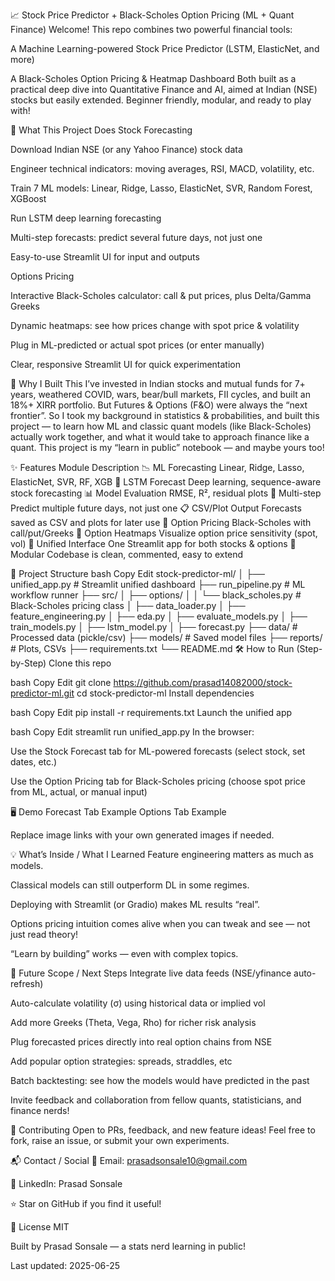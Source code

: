 📈 Stock Price Predictor + Black-Scholes Option Pricing (ML + Quant Finance)
Welcome!
This repo combines two powerful financial tools:

A Machine Learning-powered Stock Price Predictor (LSTM, ElasticNet, and more)

A Black-Scholes Option Pricing & Heatmap Dashboard
Both built as a practical deep dive into Quantitative Finance and AI, aimed at Indian (NSE) stocks but easily extended.
Beginner friendly, modular, and ready to play with!

🚀 What This Project Does
Stock Forecasting

Download Indian NSE (or any Yahoo Finance) stock data

Engineer technical indicators: moving averages, RSI, MACD, volatility, etc.

Train 7 ML models: Linear, Ridge, Lasso, ElasticNet, SVR, Random Forest, XGBoost

Run LSTM deep learning forecasting

Multi-step forecasts: predict several future days, not just one

Easy-to-use Streamlit UI for input and outputs

Options Pricing

Interactive Black-Scholes calculator: call & put prices, plus Delta/Gamma Greeks

Dynamic heatmaps: see how prices change with spot price & volatility

Plug in ML-predicted or actual spot prices (or enter manually)

Clear, responsive Streamlit UI for quick experimentation

🧠 Why I Built This
I’ve invested in Indian stocks and mutual funds for 7+ years, weathered COVID, wars, bear/bull markets, FII cycles, and built an 18%+ XIRR portfolio.
But Futures & Options (F&O) were always the “next frontier”.
So I took my background in statistics & probabilities, and built this project — to learn how ML and classic quant models (like Black-Scholes) actually work together, and what it would take to approach finance like a quant.
This project is my “learn in public” notebook — and maybe yours too!

✨ Features
Module	Description
📉 ML Forecasting	Linear, Ridge, Lasso, ElasticNet, SVR, RF, XGB
🔮 LSTM Forecast	Deep learning, sequence-aware stock forecasting
📊 Model Evaluation	RMSE, R², residual plots
🔁 Multi-step	Predict multiple future days, not just one
📋 CSV/Plot Output	Forecasts saved as CSV and plots for later use
🧮 Option Pricing	Black-Scholes with call/put/Greeks
🌈 Option Heatmaps	Visualize option price sensitivity (spot, vol)
🔗 Unified Interface	One Streamlit app for both stocks & options
🧩 Modular	Codebase is clean, commented, easy to extend

📂 Project Structure
bash
Copy
Edit
stock-predictor-ml/
│
├── unified_app.py             # Streamlit unified dashboard
├── run_pipeline.py            # ML workflow runner
├── src/
│   ├── options/
│   │   └── black_scholes.py   # Black-Scholes pricing class
│   ├── data_loader.py
│   ├── feature_engineering.py
│   ├── eda.py
│   ├── evaluate_models.py
│   ├── train_models.py
│   ├── lstm_model.py
│   ├── forecast.py
├── data/                      # Processed data (pickle/csv)
├── models/                    # Saved model files
├── reports/                   # Plots, CSVs
├── requirements.txt
└── README.md
🛠️ How to Run (Step-by-Step)
Clone this repo

bash
Copy
Edit
git clone https://github.com/prasad14082000/stock-predictor-ml.git
cd stock-predictor-ml
Install dependencies

bash
Copy
Edit
pip install -r requirements.txt
Launch the unified app

bash
Copy
Edit
streamlit run unified_app.py
In the browser:

Use the Stock Forecast tab for ML-powered forecasts (select stock, set dates, etc.)

Use the Option Pricing tab for Black-Scholes pricing (choose spot price from ML, actual, or manual input)

🖥️ Demo
Forecast Tab Example	Options Tab Example
	

Replace image links with your own generated images if needed.

💡 What’s Inside / What I Learned
Feature engineering matters as much as models.

Classical models can still outperform DL in some regimes.

Deploying with Streamlit (or Gradio) makes ML results “real”.

Options pricing intuition comes alive when you can tweak and see — not just read theory!

“Learn by building” works — even with complex topics.

🚀 Future Scope / Next Steps
Integrate live data feeds (NSE/yfinance auto-refresh)

Auto-calculate volatility (σ) using historical data or implied vol

Add more Greeks (Theta, Vega, Rho) for richer risk analysis

Plug forecasted prices directly into real option chains from NSE

Add popular option strategies: spreads, straddles, etc

Batch backtesting: see how the models would have predicted in the past

Invite feedback and collaboration from fellow quants, statisticians, and finance nerds!

🤝 Contributing
Open to PRs, feedback, and new feature ideas!
Feel free to fork, raise an issue, or submit your own experiments.

📬 Contact / Social
📧 Email: prasadsonsale10@gmail.com

💼 LinkedIn: Prasad Sonsale

⭐ Star on GitHub if you find it useful!

📜 License
MIT

Built by Prasad Sonsale — a stats nerd learning in public!

Last updated: 2025-06-25